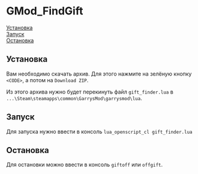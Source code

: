 # GMod_FindGift

[Установка](##Установка)<br/>
[Запуск](##Запуск)<br/>
[Остановка](##Остановка)<br/>

## Установка
Вам необходимо скачать архив. Для этого нажмите на зелёную кнопку `<CODE>`, а потом на `Download ZIP`.

Из этого архива нужно будет перекинуть файл `gift_finder.lua` в `...\Steam\steamapps\common\GarrysMod\garrysmod\lua`.

## Запуск
Для запуска нужно ввести в консоль `lua_openscript_cl gift_finder.lua`

## Остановка
Для остановки можно ввести в консоль `giftoff` или `offgift`.
